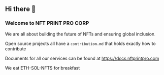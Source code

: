 ## Hi there 👋

### Welcome to NFT PRINT PRO CORP




We are all about building the future of NFTs and ensuring global inclusion.


 
Open source projects all have a `contribution.md` that holds exactly how to contribute 



Documents for all our services can be found at https://docs.nftprintpro.com



We eat ETH-SOL-NFTS for breakfast
